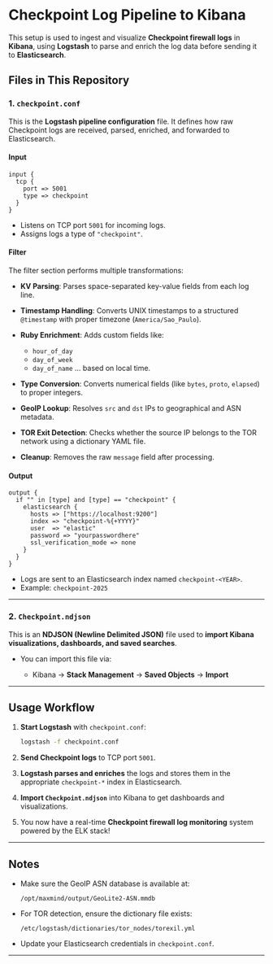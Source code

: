 # Checkpoint Log Pipeline to Kibana

This setup is used to ingest and visualize **Checkpoint firewall logs** in **Kibana**, using **Logstash** to parse and enrich the log data before sending it to **Elasticsearch**.

##  Files in This Repository

### 1. `checkpoint.conf`

This is the **Logstash pipeline configuration** file. It defines how raw Checkpoint logs are received, parsed, enriched, and forwarded to Elasticsearch.

####  Input

```logstash
input {
  tcp {
    port => 5001
    type => checkpoint
  }
}
```

* Listens on TCP port `5001` for incoming logs.
* Assigns logs a type of `"checkpoint"`.

####  Filter

The filter section performs multiple transformations:

* **KV Parsing**: Parses space-separated key-value fields from each log line.
* **Timestamp Handling**: Converts UNIX timestamps to a structured `@timestamp` with proper timezone (`America/Sao_Paulo`).
* **Ruby Enrichment**: Adds custom fields like:

  * `hour_of_day`
  * `day_of_week`
  * `day_of_name`
    ... based on local time.
* **Type Conversion**: Converts numerical fields (like `bytes`, `proto`, `elapsed`) to proper integers.
* **GeoIP Lookup**: Resolves `src` and `dst` IPs to geographical and ASN metadata.
* **TOR Exit Detection**: Checks whether the source IP belongs to the TOR network using a dictionary YAML file.
* **Cleanup**: Removes the raw `message` field after processing.

####  Output

```logstash
output {
  if "" in [type] and [type] == "checkpoint" {
    elasticsearch {
      hosts => ["https://localhost:9200"]
      index => "checkpoint-%{+YYYY}"
      user  => "elastic"
      password => "yourpasswordhere"
      ssl_verification_mode => none
    }
  }
}
```

* Logs are sent to an Elasticsearch index named `checkpoint-<YEAR>`.
* Example: `checkpoint-2025`

---

### 2. `Checkpoint.ndjson`

This is an **NDJSON (Newline Delimited JSON)** file used to **import Kibana visualizations, dashboards, and saved searches**.

* You can import this file via:

  * Kibana → **Stack Management** → **Saved Objects** → **Import**

---

##  Usage Workflow

1. **Start Logstash** with `checkpoint.conf`:

   ```bash
   logstash -f checkpoint.conf
   ```

2. **Send Checkpoint logs** to TCP port `5001`.

3. **Logstash parses and enriches** the logs and stores them in the appropriate `checkpoint-*` index in Elasticsearch.

4. **Import `Checkpoint.ndjson`** into Kibana to get dashboards and visualizations.

5.  You now have a real-time **Checkpoint firewall log monitoring** system powered by the ELK stack!

---

##  Notes

* Make sure the GeoIP ASN database is available at:

  ```
  /opt/maxmind/output/GeoLite2-ASN.mmdb
  ```
* For TOR detection, ensure the dictionary file exists:

  ```
  /etc/logstash/dictionaries/tor_nodes/torexil.yml
  ```
* Update your Elasticsearch credentials in `checkpoint.conf`.

---
